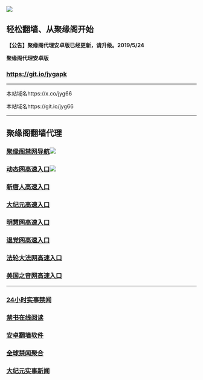 ![](https://raw.githubusercontent.com/hao369/a/master/j.jpg)



## 轻松翻墙、从聚缘阁开始



**【公告】聚缘阁代理安卓版已经更新，请升级。2019/5/24**

 
**聚缘阁代理安卓版**
### https://git.io/jygapk  

***

本站域名https://x.co/jyg66 

本站域名https://git.io/jyg66



***




## 聚缘阁翻墙代理 

### [聚缘阁禁网导航](http://df3.a223.aarachne.at/dh)![](https://raw.githubusercontent.com/hao369/a/master/tj.gif)

### [动态网高速入口](http://df3.a223.aarachne.at/6/2587/520)![](https://raw.githubusercontent.com/hao369/a/master/jygdl.gif)

### [新唐人高速入口](http://df3.a223.aarachne.at/6/454232/5)

### [大纪元高速入口](http://df3.a223.aarachne.at/6/454232/7)

### [明慧网高速入口](http://df3.a223.aarachne.at/6/454232/3)

### [退党网高速入口](http://df3.a223.aarachne.at/6/454232/8)

### [法轮大法网高速入口](http://df3.a223.aarachne.at/6/5232/15)

### [美国之音网高速入口](http://df3.a223.aarachne.at/6/5232/18)




***






### [24小时实事禁闻](https://git.io/fj3Go)

### [禁书在线阅读](https://github.com/txyzum203/djy/blob/master/gb/9p.md?flntdtv#1)


### [安卓翻墙软件](https://git.io/afq)

### [全球禁闻聚合](https://github.com/gfw-breaker/banned-news1/blob/master/README.md)

### [大纪元实事新闻](https://git.io/fjmgE)






